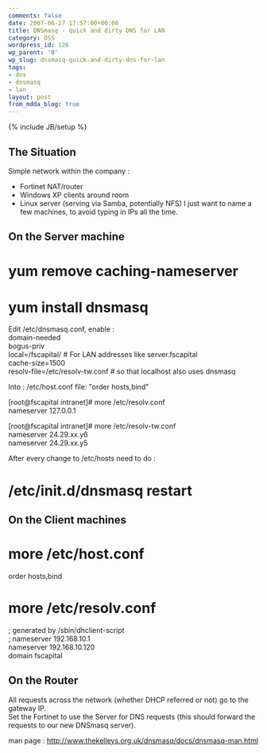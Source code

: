 ```yaml
---
comments: false
date: 2007-06-27 17:57:00+00:00
title: DNSmasq - quick and dirty DNS for LAN
category: OSS
wordpress_id: 126
wp_parent: '0'
wp_slug: dnsmasq-quick-and-dirty-dns-for-lan
tags:
- dns
- dnsmasq
- lan
layout: post
from_mdda_blog: true
---
```

{% include JB/setup %}


## The Situation

Simple network within the company :  


  * Fortinet NAT/router
  * Windows XP clients around room
  * Linux server (serving via Samba, potentially NFS)
I just want to name a few machines, to avoid typing in IPs all the time.  
  


## On the Server machine

  
# yum remove caching-nameserver  
# yum install dnsmasq  
Edit /etc/dnsmasq.conf, enable :  
domain-needed  
bogus-priv  
local=/fscapital/  # For LAN addresses like server.fscapital  
cache-size=1500  
resolv-file=/etc/resolv-tw.conf   # so that localhost also uses dnsmasq  
  
Into : /etc/host.conf file: "order hosts,bind"  
  
[root@fscapital intranet]# more /etc/resolv.conf  
nameserver 127.0.0.1  
  
[root@fscapital intranet]# more /etc/resolv-tw.conf  
nameserver 24.29.xx.y6  
nameserver 24.29.xx.y5  
  
After every change to /etc/hosts need to do :  
# /etc/init.d/dnsmasq restart  
  


## On the Client machines

  
# more /etc/host.conf  
order hosts,bind  
  
# more /etc/resolv.conf  
; generated by /sbin/dhclient-script  
; nameserver 192.168.10.1  
nameserver 192.168.10.120  
domain fscapital  
  
  


## On the Router

  
All requests across the network (whether DHCP referred or not) go to the gateway IP.  
Set the Fortinet to use the Server for DNS requests (this should forward the requests to our new DNSmasq server).  
  
man page : http://www.thekelleys.org.uk/dnsmasq/docs/dnsmasq-man.html
